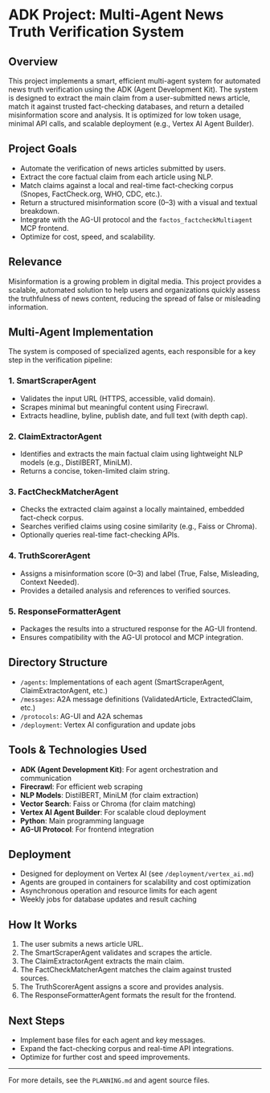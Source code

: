 # ADK Project: Multi-Agent News Truth Verification System

## Overview
This project implements a smart, efficient multi-agent system for automated news truth verification using the ADK (Agent Development Kit). The system is designed to extract the main claim from a user-submitted news article, match it against trusted fact-checking databases, and return a detailed misinformation score and analysis. It is optimized for low token usage, minimal API calls, and scalable deployment (e.g., Vertex AI Agent Builder).

## Project Goals
- Automate the verification of news articles submitted by users.
- Extract the core factual claim from each article using NLP.
- Match claims against a local and real-time fact-checking corpus (Snopes, FactCheck.org, WHO, CDC, etc.).
- Return a structured misinformation score (0–3) with a visual and textual breakdown.
- Integrate with the AG-UI protocol and the `factos_factcheckMultiagent` MCP frontend.
- Optimize for cost, speed, and scalability.

## Relevance
Misinformation is a growing problem in digital media. This project provides a scalable, automated solution to help users and organizations quickly assess the truthfulness of news content, reducing the spread of false or misleading information.

## Multi-Agent Implementation
The system is composed of specialized agents, each responsible for a key step in the verification pipeline:

### 1. SmartScraperAgent
- Validates the input URL (HTTPS, accessible, valid domain).
- Scrapes minimal but meaningful content using Firecrawl.
- Extracts headline, byline, publish date, and full text (with depth cap).

### 2. ClaimExtractorAgent
- Identifies and extracts the main factual claim using lightweight NLP models (e.g., DistilBERT, MiniLM).
- Returns a concise, token-limited claim string.

### 3. FactCheckMatcherAgent
- Checks the extracted claim against a locally maintained, embedded fact-check corpus.
- Searches verified claims using cosine similarity (e.g., Faiss or Chroma).
- Optionally queries real-time fact-checking APIs.

### 4. TruthScorerAgent
- Assigns a misinformation score (0–3) and label (True, False, Misleading, Context Needed).
- Provides a detailed analysis and references to verified sources.

### 5. ResponseFormatterAgent
- Packages the results into a structured response for the AG-UI frontend.
- Ensures compatibility with the AG-UI protocol and MCP integration.

## Directory Structure
- `/agents`: Implementations of each agent (SmartScraperAgent, ClaimExtractorAgent, etc.)
- `/messages`: A2A message definitions (ValidatedArticle, ExtractedClaim, etc.)
- `/protocols`: AG-UI and A2A schemas
- `/deployment`: Vertex AI configuration and update jobs

## Tools & Technologies Used
- **ADK (Agent Development Kit)**: For agent orchestration and communication
- **Firecrawl**: For efficient web scraping
- **NLP Models**: DistilBERT, MiniLM (for claim extraction)
- **Vector Search**: Faiss or Chroma (for claim matching)
- **Vertex AI Agent Builder**: For scalable cloud deployment
- **Python**: Main programming language
- **AG-UI Protocol**: For frontend integration

## Deployment
- Designed for deployment on Vertex AI (see `/deployment/vertex_ai.md`)
- Agents are grouped in containers for scalability and cost optimization
- Asynchronous operation and resource limits for each agent
- Weekly jobs for database updates and result caching

## How It Works
1. The user submits a news article URL.
2. The SmartScraperAgent validates and scrapes the article.
3. The ClaimExtractorAgent extracts the main claim.
4. The FactCheckMatcherAgent matches the claim against trusted sources.
5. The TruthScorerAgent assigns a score and provides analysis.
6. The ResponseFormatterAgent formats the result for the frontend.

## Next Steps
- Implement base files for each agent and key messages.
- Expand the fact-checking corpus and real-time API integrations.
- Optimize for further cost and speed improvements.

---

For more details, see the `PLANNING.md` and agent source files.
